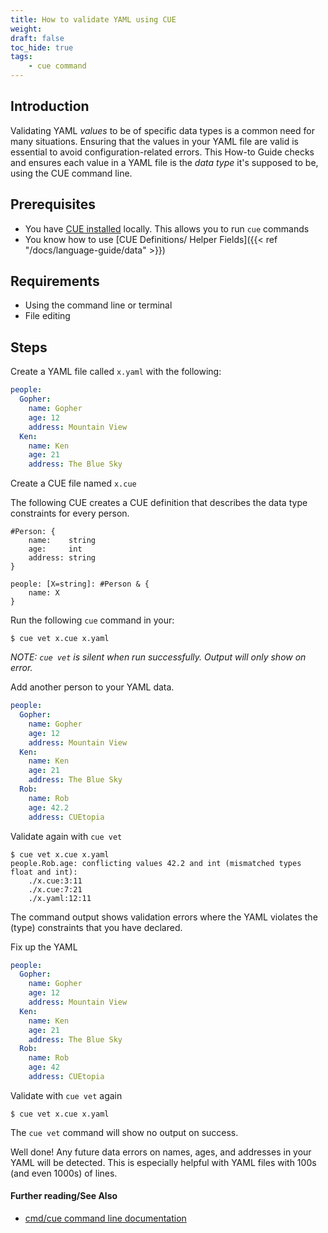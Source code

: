 ```yaml
---
title: How to validate YAML using CUE
weight:
draft: false
toc_hide: true
tags:
    - cue command
---
```


## Introduction

Validating YAML _values_ to be of specific data types is a common need for many
situations. Ensuring that the values in your YAML file are valid is essential to
avoid configuration-related errors. This How-to Guide checks and ensures each
value in a YAML file is the _data type_ it's supposed to be, using the CUE command line.

## Prerequisites

- You have [CUE installed](https://cuelang.org/docs/install/) locally. This
allows you to run `cue` commands
- You know how to use [CUE Definitions/ Helper Fields]({{< ref "/docs/language-guide/data" >}})

## Requirements

- Using the command line or terminal
- File editing

## Steps

Create a YAML file called `x.yaml` with the following:

```yaml { title="x.yaml" }
people:
  Gopher:
    name: Gopher
    age: 12
    address: Mountain View
  Ken:
    name: Ken
    age: 21
    address: The Blue Sky
```

Create a CUE file named `x.cue`

The following CUE creates a CUE definition that describes the data type
constraints for every person.

```text { title="x.cue" }
#Person: {
	name:    string
	age:     int
	address: string
}

people: [X=string]: #Person & {
	name: X
}
```

Run the following `cue` command in your:

```text { title="TERMINAL" codeToCopy="Y3VlIHZldCB4LmN1ZSB4LnlhbWwK" }
$ cue vet x.cue x.yaml
```

_NOTE: `cue vet` is silent when run successfully. Output will only show on error._

Add another person to your YAML data.

```yaml { title="x.yaml" }
people:
  Gopher:
    name: Gopher
    age: 12
    address: Mountain View
  Ken:
    name: Ken
    age: 21
    address: The Blue Sky
  Rob:
    name: Rob
    age: 42.2
    address: CUEtopia
```

Validate again with `cue vet`

```text { title="TERMINAL" codeToCopy="Y3VlIHZldCB4LmN1ZSB4LnlhbWwK" }
$ cue vet x.cue x.yaml
people.Rob.age: conflicting values 42.2 and int (mismatched types float and int):
    ./x.cue:3:11
    ./x.cue:7:21
    ./x.yaml:12:11
```

The command output shows validation errors where the YAML violates
the (type) constraints that you have declared.

Fix up the YAML

```yaml { title="x.yaml" }
people:
  Gopher:
    name: Gopher
    age: 12
    address: Mountain View
  Ken:
    name: Ken
    age: 21
    address: The Blue Sky
  Rob:
    name: Rob
    age: 42
    address: CUEtopia
```

Validate with `cue vet` again

```text { title="TERMINAL" codeToCopy="Y3VlIHZldCB4LmN1ZSB4LnlhbWwK" }
$ cue vet x.cue x.yaml
```

The `cue vet` command will show no output on success.

Well done! Any future data errors on names, ages, and addresses in your YAML
will be detected. This is especially helpful with YAML files
with 100s (and even 1000s) of lines.

#### Further reading/See Also

- [cmd/cue command line documentation](https://cue.googlesource.com/cue/+/refs/tags/v0.2.0/doc/cmd/cue.md)